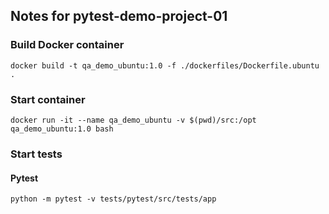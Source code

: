 ## Notes for pytest-demo-project-01

### Build Docker container

```
docker build -t qa_demo_ubuntu:1.0 -f ./dockerfiles/Dockerfile.ubuntu .
```

### Start container

```
docker run -it --name qa_demo_ubuntu -v $(pwd)/src:/opt qa_demo_ubuntu:1.0 bash
```

### Start tests

#### Pytest
```
python -m pytest -v tests/pytest/src/tests/app
```
